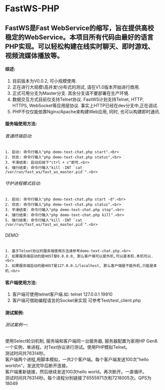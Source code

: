 # FastWS-PHP

## FastWS是Fast WebService的缩写，旨在提供高校稳定的WebService。本项目所有代码由最好的语言PHP实现。可以轻松构建在线实时聊天、即时游戏、视频流媒体播放等。

#### 综述:

1. 目前版本为V0.0.2, 可小规模使用.<br>
2. 正在进行大规模\高并发\分布式的测试, 请在V1.0版本开始进行商用.<br>
3. 正式可用分支为Master分支. 其余分支请不要部署在生产环境.<br>
4. 数据交互方式目前仅支持Telnet协议. FastWS计划支持Telnet, HTTP, HTTPS, WebSocket等应用层协议. 事实上HTTP已经在dev分支中,正在调试.<br>
5. PHP不仅仅能依靠Nginx/Apache来构建Web应用, 同时, 也可以构建即时通讯.<br>

#### 服务端使用方法:
###### 普通终端启动:
    1. 启动: 命令行输入"php demo-text-chat.php start".<br>
    2. 状态: 命令行输入"php demo-text-chat.php status".<br>
    3. 平滑结束: 启动后按下"ctrl + c"即可.<br>
    4. 强行结束: 命令行输入"kill -INT `cat /var/run/fast_ws/fast_ws_master.pid`".<br>
###### 守护进程模式启动:
    1. 启动: 命令行输入"php demo-text-chat.php start -d".<br>
    2. 状态: 命令行输入"php demo-text-chat.php status".<br>
    3. 平滑结束: 命令行输入"php demo-text-chat.php stop".<br>
    4. 强行结束: 命令行输入"php demo-text-chat.php kill".<br>
    5. 强行结束: 命令行输入"kill -INT `cat /var/run/fast_ws/fast_ws_master.pid`".<br>
###### DEMO:
    1. 基于Telnet协议的服务端使用方法请参考demo-text-chat.php.<br>
    2. 如果服务端启动的是HOST是0.0.0.0, 那么客户端可以是外机,可以是本机.本机可以.<br>
    3. 如果服务端启动的是HOST是127.0.0.1/localhost, 那么客户端是不能外机,只能是本机.<br>

#### 客户端使用方法:

1. 客户端可使用telnet客户端.如: telnet 127.0.0.1 19910
2. 客户端可借助编程语言的Socket来实现 可参考Test/test_client.php

#### 测试案例:

###### 测试案例一:<br>
使用Select轮训机制, 服务端和客户端同一台服务器, 服务器配置为家用HP Gen8.<br>
一个实例，单进程。对Text协议进行测试。使用PHP模拟Telnet。<br>
测试时间共76314秒。<br>
客户端两个进程,用脚本模拟，一共2个客户端。每个客户端发送100次"hello world\n"。发送完毕后断开连接。<br>
客户端重新链接，然后继续发送100次hello world。再次断开。一直循环。<br>
测试时间共76314秒。每个进程分别链接了6555971次和7218005次。QPS为18049<br>